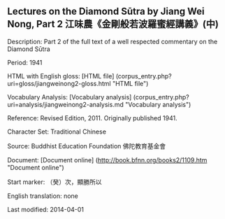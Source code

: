 ## Lectures on the Diamond Sūtra by Jiang Wei Nong, Part 2 江味農《金剛般若波羅蜜經講義》(中)

Description: Part 2 of the full text of a well respected commentary on the Diamond Sūtra

Period: 1941

HTML with English gloss: [HTML file] (corpus_entry.php?uri=gloss/jiangweinong2-gloss.html "HTML file")

Vocabulary Analysis: [Vocabulary analysis] (corpus_entry.php?uri=analysis/jiangweinong2-analysis.md "Vocabulary analysis")

Reference: Revised Edition, 2011. Originally published 1941.

Character Set: Traditional Chinese

Source: Buddhist Education Foundation 佛陀教育基金會

Document: [Document online] (http://book.bfnn.org/books2/1109.htm "Document online")

Start marker: （癸）次，顯勝所以

English translation: none

Last modified: 2014-04-01

